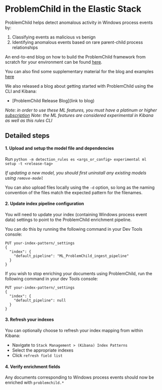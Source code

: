 # ProblemChild in the Elastic Stack 

ProblemChild helps detect anomalous activity in Windows process events by:
1) Classifying events as malicious vs benign
2) Identifying anomalous events based on rare parent-child process relationships

An end-to-end blog on how to build the ProblemChild framework from scratch for your environment can be found [here](https://www.elastic.co/blog/problemchild-detecting-living-off-the-land-attacks).

You can also find some supplementary material for the blog and examples [here](https://github.com/elastic/examples/tree/master/Machine%20Learning/ProblemChild)

We also released a blog about getting started with ProblemChild using the CLI and Kibana:
* [ProblemChild Release Blog](link to blog)


*Note: in order to use these ML features, you must have a platinum or higher [subscription](https://www.elastic.co/subscriptions)*
*Note: the ML features are considered experimental in Kibana as well as this rules CLI*


## Detailed steps

#### 1. Upload and setup the model file and dependencies

Run `python -m detection_rules es <args_or_config> experimental ml setup -t <release-tag>`

*If updating a new model, you should first uninstall any existing models using `remove-model`*

You can also upload files locally using the `-d` option, so long as the naming convention of the files match the 
expected pattern for the filenames.

#### 2. Update index pipeline configuration

You will need to update your index (containing Windows process event data) settings to point to the ProblemChild enrichment pipeline.

You can do this by running the following command in your Dev Tools console:
```
PUT your-index-pattern/_settings
{
  "index": {
    "default_pipeline": "ML_ProblemChild_ingest_pipeline"
  }
}
```

If you wish to stop enriching your documents using ProblemChild, run the following command in your dev Tools console:
```
PUT your-index-pattern/_settings
{
  "index": {
    "default_pipeline": null
  }
}

```

#### 3. Refresh your indexes

You can optionally choose to refresh your index mapping from within Kibana:
* Navigate to `Stack Management > (Kibana) Index Patterns` 
* Select the appropriate indexes
* Click `refresh field list`

#### 4. Verify enrichment fields

Any documents corresponding to Windows process events should now be enriched with `problemchild.*`